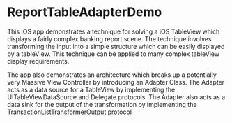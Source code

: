 # ReportTableAdapterDemo

This iOS app demonstrates a technique for solving a iOS TableView which displays a fairly complex banking report scene. The technique involves transforming the input into a simple structure which can be easily displayed by a tableView. This technique can be applied to many complex tableView display requirements.

The app also demonstrates an architecture which breaks up a potentially very Massive View Controller by introducing an Adapter Class. The Adapter acts as a data source for a TableView by  implementing the UITableViewDataSource and Delegate protocols. The Adapter also acts as a data sink for the output of the transformation by implementing the TransactionListTransformerOutput protocol